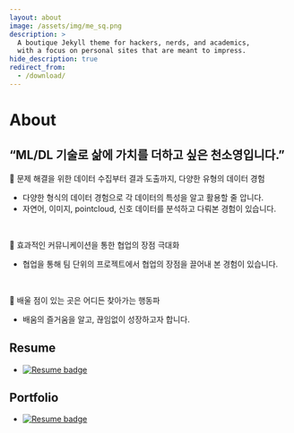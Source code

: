 ```yaml
---
layout: about
image: /assets/img/me_sq.png
description: >
  A boutique Jekyll theme for hackers, nerds, and academics,
  with a focus on personal sites that are meant to impress.
hide_description: true
redirect_from:
  - /download/
---
```


# About

<!--author-->


## “ML/DL 기술로 삶에 가치를 더하고 싶은 천소영입니다.”    

📌 문제 해결을 위한 데이터 수집부터 결과 도출까지, 다양한 유형의 데이터 경험
   
   - 다양한 형식의 데이터 경험으로 각 데이터의 특성을 알고 활용할 줄 압니다.
   - 자연어, 이미지, pointcloud, 신호 데이터를 분석하고 다뤄본 경험이 있습니다. 

&emsp;&emsp;    

📌 효과적인 커뮤니케이션을 통한 협업의 장점 극대화
   
   - 협업을 통해 팀 단위의 프로젝트에서 협업의 장점을 끌어내 본 경험이 있습니다.

&emsp;    

📌 배울 점이 있는 곳은 어디든 찾아가는 행동파
   
   - 배움의 즐거움을 알고, 끊임없이 성장하고자 합니다.



## Resume  
  

- [![Resume badge](https://img.shields.io/badge/Resume_ko-lightgrey?style=flat)](https://github.com/Forbuds/Forbuds.github.io/blob/main/assets/Soyoung%20Chun%20RESUME_8.pdf)  
  

## Portfolio


- [![Resume badge](https://img.shields.io/badge/Portfolio-lightgrey?style=flat)](https://glacier-fiction-d9a.notion.site/Portfolio-0f7cb396cfc8450b933d0aade447ab11?pvs=4)    

[blog]: /
[portfolio]: https://hydejack.com/examples/
[resume]: https://hydejack.com/resume/
[download]: https://hydejack.com/download/
[welcome]: https://hydejack.com/
[forms]: https://hydejack.com/forms-by-example/

[features]: #features
[news]: #build-an-audience
[syntax]: syntax-highlighting
[latex]: #beautiful-math
[dark]: https://hydejack.com/blog/hydejack/2018-09-01-introducing-dark-mode/
[search]: https://hydejack.com/#_search-input
[grid]: https://hydejack.com/blog/hydejack/

[lic]: LICENSE.md
[pro]: licenses/PRO.md
[docs]: docs/README.md
[ofln]: docs/advanced.md#enabling-offline-support
[math]: docs/writing.md#adding-math

[kit]: https://github.com/hydecorp/hydejack-starter-kit/releases
[src]: https://github.com/hydecorp/hydejack
[gem]: https://rubygems.org/gems/jekyll-theme-hydejack
[buy]: https://gum.co/nuOluY

[gpss]: https://developers.google.com/speed/pagespeed/insights/?url=https%3A%2F%2Fhydejack.com%2Fdocs%2F
[rouge]: http://rouge.jneen.net
[katex]: https://khan.github.io/KaTeX/
[mathjax]: https://www.mathjax.org/
[tinyletter]: https://tinyletter.com/
